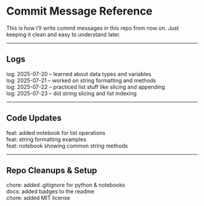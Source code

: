 # Commit Message Reference 

This is how I’ll write commit messages in this repo from now on.
Just keeping it clean and easy to understand later.

---

## Logs

log: 2025-07-20 – learned about data types and variables  
log: 2025-07-21 – worked on string formatting and methods  
log: 2025-07-22 – practiced list stuff like slicing and appending  
log: 2025-07-23 – did string slicing and list indexing  

---

## Code Updates

feat: added notebook for list operations  
feat: string formatting examples  
feat: notebook showing common string methods  

---

## Repo Cleanups & Setup

chore: added .gitignore for python & notebooks  
docs: added badges to the readme  
chore: added MIT license  
